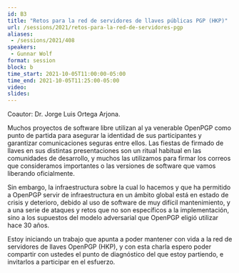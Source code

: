 ```yaml
---
id: B3
title: "Retos para la red de servidores de llaves públicas PGP (HKP)"
url: /sessions/2021/retos-para-la-red-de-servidores-pgp
aliases:
 - /sessions/2021/408
speakers:
 - Gunnar Wolf
format: session
block: b
time_start: 2021-10-05T11:00:00-05:00
time_end: 2021-10-05T11:25:00-05:00
video:
slides:
---
```


Coautor: Dr. Jorge Luis Ortega Arjona.

Muchos proyectos de software libre utilizan al ya venerable OpenPGP como punto de partida para asegurar la identidad de sus participantes y garantizar comunicaciones seguras entre ellos. Las fiestas de firmado de llaves en sus distintas presentaciones son un ritual habitual en las comunidades de desarrollo, y muchos las utilizamos para firmar los correos que consideramos importantes o las versiones de software que vamos liberando oficialmente.

Sin embargo, la infraestructura sobre la cual lo hacemos y que ha permitido a OpenPGP servir de infraestructura en un ámbito global está en estado de crisis y deterioro, debido al uso de software de muy difícil mantenimiento, y a una serie de ataques y retos que no son específicos a la implementación, sino a los supuestos del modelo adversarial que OpenPGP eligió utilizar hace 30 años.

Estoy iniciando un trabajo que apunta a poder mantener con vida a la red de servidores de llaves OpenPGP (HKP), y con esta charla espero poder compartir con ustedes el punto de diagnóstico del que estoy partiendo, e invitarlos a participar en el esfuerzo.


